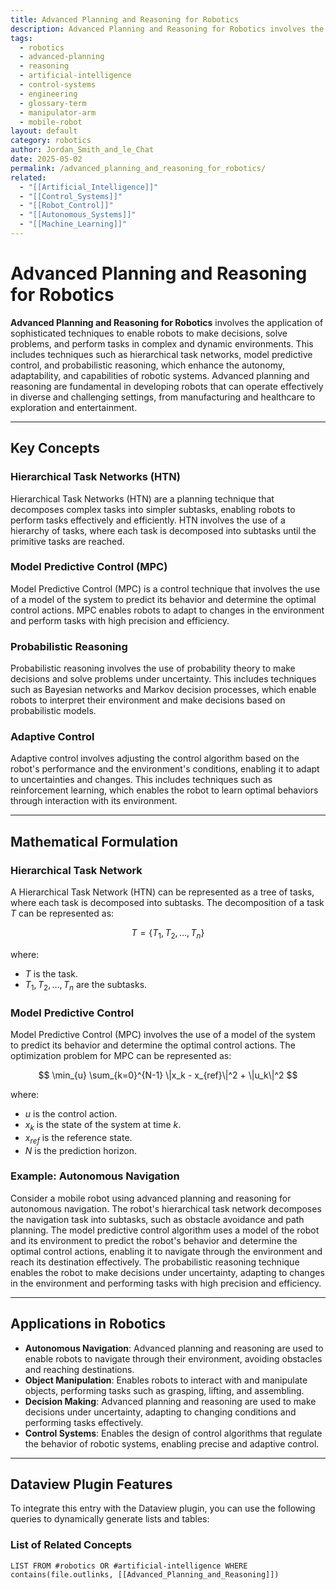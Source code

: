 ```yaml
---
title: Advanced Planning and Reasoning for Robotics
description: Advanced Planning and Reasoning for Robotics involves the application of sophisticated techniques to enable robots to make decisions, solve problems, and perform tasks in complex and dynamic environments, enhancing their autonomy and adaptability.
tags:
  - robotics
  - advanced-planning
  - reasoning
  - artificial-intelligence
  - control-systems
  - engineering
  - glossary-term
  - manipulator-arm
  - mobile-robot
layout: default
category: robotics
author: Jordan_Smith_and_le_Chat
date: 2025-05-02
permalink: /advanced_planning_and_reasoning_for_robotics/
related:
  - "[[Artificial_Intelligence]]"
  - "[[Control_Systems]]"
  - "[[Robot_Control]]"
  - "[[Autonomous_Systems]]"
  - "[[Machine_Learning]]"
---
```


# Advanced Planning and Reasoning for Robotics

**Advanced Planning and Reasoning for Robotics** involves the application of sophisticated techniques to enable robots to make decisions, solve problems, and perform tasks in complex and dynamic environments. This includes techniques such as hierarchical task networks, model predictive control, and probabilistic reasoning, which enhance the autonomy, adaptability, and capabilities of robotic systems. Advanced planning and reasoning are fundamental in developing robots that can operate effectively in diverse and challenging settings, from manufacturing and healthcare to exploration and entertainment.

---

## Key Concepts

### Hierarchical Task Networks (HTN)

Hierarchical Task Networks (HTN) are a planning technique that decomposes complex tasks into simpler subtasks, enabling robots to perform tasks effectively and efficiently. HTN involves the use of a hierarchy of tasks, where each task is decomposed into subtasks until the primitive tasks are reached.

### Model Predictive Control (MPC)

Model Predictive Control (MPC) is a control technique that involves the use of a model of the system to predict its behavior and determine the optimal control actions. MPC enables robots to adapt to changes in the environment and perform tasks with high precision and efficiency.

### Probabilistic Reasoning

Probabilistic reasoning involves the use of probability theory to make decisions and solve problems under uncertainty. This includes techniques such as Bayesian networks and Markov decision processes, which enable robots to interpret their environment and make decisions based on probabilistic models.

### Adaptive Control

Adaptive control involves adjusting the control algorithm based on the robot's performance and the environment's conditions, enabling it to adapt to uncertainties and changes. This includes techniques such as reinforcement learning, which enables the robot to learn optimal behaviors through interaction with its environment.

---

## Mathematical Formulation

### Hierarchical Task Network

A Hierarchical Task Network (HTN) can be represented as a tree of tasks, where each task is decomposed into subtasks. The decomposition of a task $T$ can be represented as:

$$
T = \{T_1, T_2, \ldots, T_n\}
$$

where:
- $T$ is the task.
- $T_1, T_2, \ldots, T_n$ are the subtasks.

### Model Predictive Control

Model Predictive Control (MPC) involves the use of a model of the system to predict its behavior and determine the optimal control actions. The optimization problem for MPC can be represented as:

$$
\min_{u} \sum_{k=0}^{N-1} \|x_k - x_{ref}\|^2 + \|u_k\|^2
$$

where:
- $u$ is the control action.
- $x_k$ is the state of the system at time $k$.
- $x_{ref}$ is the reference state.
- $N$ is the prediction horizon.

### Example: Autonomous Navigation

Consider a mobile robot using advanced planning and reasoning for autonomous navigation. The robot's hierarchical task network decomposes the navigation task into subtasks, such as obstacle avoidance and path planning. The model predictive control algorithm uses a model of the robot and its environment to predict the robot's behavior and determine the optimal control actions, enabling it to navigate through the environment and reach its destination effectively. The probabilistic reasoning technique enables the robot to make decisions under uncertainty, adapting to changes in the environment and performing tasks with high precision and efficiency.

---

## Applications in Robotics

- **Autonomous Navigation**: Advanced planning and reasoning are used to enable robots to navigate through their environment, avoiding obstacles and reaching destinations.
- **Object Manipulation**: Enables robots to interact with and manipulate objects, performing tasks such as grasping, lifting, and assembling.
- **Decision Making**: Advanced planning and reasoning are used to make decisions under uncertainty, adapting to changing conditions and performing tasks effectively.
- **Control Systems**: Enables the design of control algorithms that regulate the behavior of robotic systems, enabling precise and adaptive control.

---

## Dataview Plugin Features

To integrate this entry with the Dataview plugin, you can use the following queries to dynamically generate lists and tables:

### List of Related Concepts

```dataview
LIST FROM #robotics OR #artificial-intelligence WHERE contains(file.outlinks, [[Advanced_Planning_and_Reasoning]])
